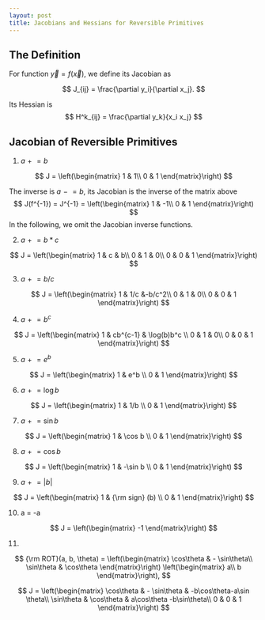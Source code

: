 ```yaml
---
layout: post
title: Jacobians and Hessians for Reversible Primitives
---
```


## The Definition

For function $\vec{y} = f(\vec{x})$, we define its Jacobian as

$$
J_{ij} = \frac{\partial y_i}{\partial x_j}.
$$

Its Hessian is
$$
H^k_{ij} = \frac{\partial y_k}{x_i x_j}
$$

## Jacobian of Reversible Primitives



1. $a \mathrel+= b$

$$
J = \left(\begin{matrix}
1 & 1\\
0 & 1
\end{matrix}\right)
$$

The inverse is $a \mathrel-= b​$, its Jacobian is the inverse of the matrix above
$$
J(f^{-1}) = J^{-1} = \left(\begin{matrix}
1 & -1\\
0 & 1
\end{matrix}\right)
$$
In the following, we omit the Jacobian inverse functions.

2. $a\mathrel+=b*c$

$$
J = \left(\begin{matrix}
1 & c & b\\
0 & 1 & 0\\
0 & 0 & 1
\end{matrix}\right)
$$

3. $a\mathrel+=b/c​$

$$
J = \left(\begin{matrix}
1 & 1/c &-b/c^2\\
0 & 1 & 0\\
0 & 0 & 1
\end{matrix}\right)
$$

4. $a\mathrel+=b^c​$


$$
J = \left(\begin{matrix}
1 &  cb^{c-1} &    \log(b)b^c \\
0 & 1 & 0\\
0 & 0 & 1
\end{matrix}\right)
$$

5. $a\mathrel+=e^b​$

$$
J = \left(\begin{matrix}
1 &  e^b \\
0 & 1
\end{matrix}\right)
$$

6. $a\mathrel+=\log b$

$$
J = \left(\begin{matrix}
1 &  1/b \\
0 & 1
\end{matrix}\right)
$$

7. $a\mathrel+=\sin b$

$$
J = \left(\begin{matrix}
1 &  \cos b \\
0 & 1
\end{matrix}\right)
$$

8. $a\mathrel+=\cos b$

$$
J = \left(\begin{matrix}
1 &  -\sin b \\
0 & 1
\end{matrix}\right)
$$

9. $a \mathrel += | b|$

$$
J = \left(\begin{matrix}
1 &  {\rm sign} (b) \\
0 & 1
\end{matrix}\right)
$$

10. a = -a

$$
J = \left(\begin{matrix}
-1
\end{matrix}\right)
$$

11. ​

$$
{\rm ROT}(a, b, \theta)  = \left(\begin{matrix}
        \cos\theta & - \sin\theta\\
        \sin\theta  & \cos\theta
    \end{matrix}\right)
    \left(\begin{matrix}
        a\\
        b
    \end{matrix}\right),
$$

$$
J = \left(\begin{matrix}
        \cos\theta & - \sin\theta & -b\cos\theta-a\sin \theta\\
        \sin\theta  & \cos\theta & a\cos\theta -b\sin\theta\\
        0 & 0 & 1
    \end{matrix}\right)
$$




